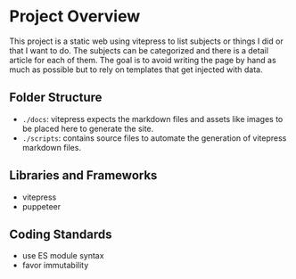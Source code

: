 # Project Overview

This project is a static web using vitepress to list subjects or things I did or that I want to do. The subjects can be categorized and there is a detail article for each of them. The goal is to avoid writing the page by hand as much as possible but to rely on templates that get injected with data.

## Folder Structure

- `./docs`: vitepress expects the markdown files and assets like images to be placed here to generate the site.
- `./scripts`: contains source files to automate the generation of vitepress markdown files.

## Libraries and Frameworks

- vitepress
- puppeteer

## Coding Standards

- use ES module syntax
- favor immutability
